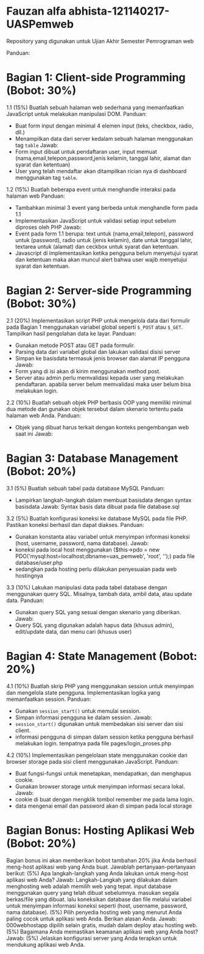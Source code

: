 # Fauzan alfa abhista-121140217-UASPemweb
Repository yang digunakan untuk Ujian Akhir Semester Pemrograman web

Panduan:
# Bagian 1: Client-side Programming (Bobot: 30%)
1.1 (15%) Buatlah sebuah halaman web sederhana yang memanfaatkan JavaScript untuk melakukan manipulasi DOM.
Panduan:
- Buat form input dengan minimal 4 elemen input (teks, checkbox, radio, dll.)
- Menampilkan data dari server kedalam sebuah halaman menggunakan tag `table`
Jawab:
- Form input dibuat untuk pendaftaran user, input memuat (nama,email,telepon,password,jenis kelamin, tanggal lahir, alamat dan syarat dan ketentuan)
- User yang telah mendaftar akan ditampilkan rician nya di dashboard menggunakan tag `table`.

1.2 (15%) Buatlah beberapa event untuk menghandle interaksi pada halaman web
Panduan:
- Tambahkan minimal 3 event yang berbeda untuk menghandle form pada 1.1
- Implementasikan JavaScript untuk validasi setiap input sebelum diproses oleh PHP
Jawab:
- Event pada form 1.1 berupa: text untuk (nama,email,telepon), password untuk (password), radio untuk (jenis kelamin), date untuk tanggal lahir, textarea untuk (alamat) dan ceckbox untuk syarat dan ketentuan.
- Javascript di implementasikan ketika pengguna belum menyetujui syarat dan ketentuan maka akan muncul alert bahwa user wajib menyetujui syarat dan ketentuan.

# Bagian 2: Server-side Programming (Bobot: 30%)
2.1 (20%) Implementasikan script PHP untuk mengelola data dari formulir pada Bagian 1 menggunakan variabel global seperti `$_POST` atau `$_GET`. Tampilkan hasil pengolahan data ke layar.
Panduan:
- Gunakan metode POST atau GET pada formulir.
- Parsing data dari variabel global dan lakukan validasi disisi server
- Simpan ke basisdata termasuk jenis browser dan alamat IP pengguna
Jawab:
- Form yang di isi akan di kirim menggunakan method post.
- Server atau admin perlu memvalidasi kepada user yang melakukan pendaftaran. apabila server belum memvalidasi maka user belum bisa melakukan login.

2.2 (10%) Buatlah sebuah objek PHP berbasis OOP yang memiliki minimal dua metode dan gunakan objek tersebut dalam skenario tertentu pada halaman web Anda.
Panduan:
- Objek yang dibuat harus terkait dengan konteks pengembangan web saat ini
Jawab: 

# Bagian 3: Database Management (Bobot: 20%)
3.1 (5%) Buatlah sebuah tabel pada database MySQL
Panduan:
- Lampirkan langkah-langkah dalam membuat basisdata dengan syntax basisdata
Jawab:
Syntax basis data dibuat pada file database.sql

3.2 (5%) Buatlah konfigurasi koneksi ke database MySQL pada file PHP. Pastikan koneksi berhasil dan dapat diakses.
Panduan:
- Gunakan konstanta atau variabel untuk menyimpan informasi koneksi (host, username, password, nama database).
Jawab:
- koneksi pada local host menggunakan ($this->pdo = new PDO('mysql:host=localhost;dbname=uas_pemweb', 'root', '');) pada  file database/user.php
- sedangkan pada hosting perlu dilakukan penyesuaian pada web hostingnya

3.3 (10%) Lakukan manipulasi data pada tabel database dengan menggunakan query SQL. Misalnya, tambah data, ambil data, atau update data.
Panduan:
- Gunakan query SQL yang sesuai dengan skenario yang diberikan.
Jawab:
- Query SQL yang digunakan adalah hapus data (khusus admin), edit/update data, dan menu cari (khusus user)

# Bagian 4: State Management (Bobot: 20%)
4.1 (10%) Buatlah skrip PHP yang menggunakan session untuk menyimpan dan mengelola state pengguna. Implementasikan logika yang memanfaatkan session.
Panduan:
- Gunakan `session_start()` untuk memulai session.
- Simpan informasi pengguna ke dalam session.
Jawab:
- `session_start()` digunakan untuk membedakan sisi server dan sisi client.
- informasi pengguna di simpan dalam session ketika pengguna berhasil melakukan login. tempatnya pada file pages/login_proses.php

4.2 (10%) Implementasikan pengelolaan state menggunakan cookie dan browser storage pada sisi client menggunakan JavaScript.
Panduan:
- Buat fungsi-fungsi untuk menetapkan, mendapatkan, dan menghapus cookie.
- Gunakan browser storage untuk menyimpan informasi secara lokal.
Jawab:
- cookie di buat dengan mengklik tombol remember me pada lama login.
- data mengenai email dan password akan di simpan pada local storage

# Bagian Bonus: Hosting Aplikasi Web (Bobot: 20%)
Bagian bonus ini akan memberikan bobot tambahan 20% jika Anda berhasil meng-host aplikasi web yang Anda buat. Jawablah pertanyaan-pertanyaan berikut:
(5%) Apa langkah-langkah yang Anda lakukan untuk meng-host aplikasi web Anda?
Jawab: Langkah-Langkah yang dilakukan dalam menghosting web adalah memilih web yang tepat. input database menggunakan query yang telah dibuat sebelumnya. masukan segala berkas/file yang dibuat. lalu koneksikan database dan file melalui variabel untuk menyimpan informasi koneksi seperti (host, username, password, nama database).
(5%) Pilih penyedia hosting web yang menurut Anda paling cocok untuk aplikasi web Anda. Berikan alasan Anda.
Jawab: 000webhostapp dipilih selain gratis, mudah dalam deploy atau hosting web.
(5%) Bagaimana Anda memastikan keamanan aplikasi web yang Anda host?
Jawab: 
(5%) Jelaskan konfigurasi server yang Anda terapkan untuk mendukung aplikasi web Anda.
